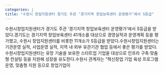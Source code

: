 ```yaml
---
categories: j
title: "수원시 창업지원센터 경기도 주관 ‘경기지역 창업보육센터 운영평가’에서 S등급"
---
```

수원시창업지원센터가 경기도 주관 ‘경기지역 창업보육센터 운영평가’에서 S등급을 받았다.경기도는 경기지역 창업보육센터 41개소를 대상으로 경영실적과 운영계획 등을 평가했고, 수원시 창업지원센터를 비롯한 11개소가 S등급을 받았다.수원시창업지원센터는 기관운영 실적, 사업운영 실적, 지역 내·외부 유관기관 협업 등에서 좋은 평가를 받았다.수원시창업지원센터는 유망 기술을 보유한 스타트업 기업을 대상으로 인프라 구축·맞춤형 컨설팅 등을 지원해 성장을 유도한다.수원시 관계자는 “혁신창업 기업 육성 프로그램 운영, 맞춤형 지원 등으로 창업기업이